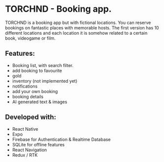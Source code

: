 # TORCHND - Booking app.

TORCHND is a booking app but with fictional locations. You can reserve bookings on fantastic places with memorable hosts. The first version has 10 different locations and each location it is somehow related to a certain book, videogame or film.

## Features:

- Booking list, with search filter.
- add booking to favourite
- gold
- inventory (not implemented yet)
- notifications 
- add your own booking
- booking details
- AI generated text & images

## Developed with:

- React Native
- Expo
- Firebase for Authentication & Realtime Database
- SQLite for offline features
- React Navigation
- Redux / RTK
